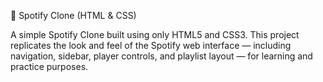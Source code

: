 🎵 Spotify Clone (HTML & CSS)

A simple Spotify Clone built using only HTML5 and CSS3. This project replicates the look and feel of the Spotify web interface — including navigation, sidebar, player controls, and playlist layout — for learning and practice purposes.

